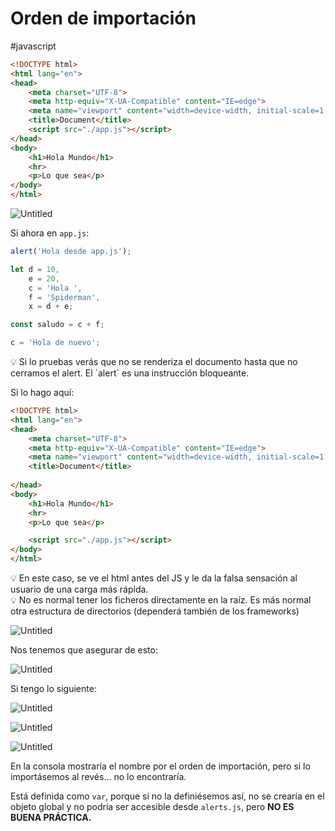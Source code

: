 # Orden de importación
#javascript
```html
<!DOCTYPE html>
<html lang="en">
<head>
    <meta charset="UTF-8">
    <meta http-equiv="X-UA-Compatible" content="IE=edge">
    <meta name="viewport" content="width=device-width, initial-scale=1.0">
    <title>Document</title>
    <script src="./app.js"></script>
</head>
<body>
    <h1>Hola Mundo</h1>
    <hr>
    <p>Lo que sea</p>
</body>
</html>
```

![Untitled](00%20🌎%20DWEC%202022-2023/00%20UD2%20Fundamentos%20de%20JS%20Tipos%20primitivos%20Arrays/Anexos/Orden%20de%20importación/Untitled.png)

Si ahora en `app.js`:

```jsx
alert('Hola desde app.js');

let d = 10, 
    e = 20, 
    c = 'Hola ',
    f = 'Spiderman',
    x = d + e;

const saludo = c + f;

c = 'Hola de nuevo';
```

<aside>
💡 Si lo pruebas verás que no se renderiza el documento hasta que no cerramos el alert. El `alert` es una instrucción bloqueante.

</aside>

Si lo hago aquí:

```html
<!DOCTYPE html>
<html lang="en">
<head>
    <meta charset="UTF-8">
    <meta http-equiv="X-UA-Compatible" content="IE=edge">
    <meta name="viewport" content="width=device-width, initial-scale=1.0">
    <title>Document</title>
    
</head>
<body>
    <h1>Hola Mundo</h1>
    <hr>
    <p>Lo que sea</p>

    <script src="./app.js"></script>
</body>
</html>
```

<aside>
💡 En este caso, se ve el html antes del JS y le da la falsa sensación al usuario de una carga más rápida.

</aside>

<aside>
💡 No es normal tener los ficheros directamente en la raíz. Es más normal otra estructura de directorios (dependerá también de los frameworks)

</aside>

![Untitled](00%20🌎%20DWEC%202022-2023/00%20UD2%20Fundamentos%20de%20JS%20Tipos%20primitivos%20Arrays/Anexos/Orden%20de%20importación/Untitled%201.png)

Nos tenemos que asegurar de esto:

![Untitled](00%20🌎%20DWEC%202022-2023/00%20UD2%20Fundamentos%20de%20JS%20Tipos%20primitivos%20Arrays/Anexos/Orden%20de%20importación/Untitled%202.png)

Si tengo lo siguiente:

![Untitled](00%20🌎%20DWEC%202022-2023/00%20UD2%20Fundamentos%20de%20JS%20Tipos%20primitivos%20Arrays/Anexos/Orden%20de%20importación/Untitled%203.png)

![Untitled](00%20🌎%20DWEC%202022-2023/00%20UD2%20Fundamentos%20de%20JS%20Tipos%20primitivos%20Arrays/Anexos/Orden%20de%20importación/Untitled%204.png)

![Untitled](00%20🌎%20DWEC%202022-2023/00%20UD2%20Fundamentos%20de%20JS%20Tipos%20primitivos%20Arrays/Anexos/Orden%20de%20importación/Untitled%205.png)

En la consola mostraría el nombre por el orden de importación, pero si lo importásemos al revés… no lo encontraría. 

Está definida como `var`, porque si no la definiésemos así, no se crearía en el objeto global y no podría ser accesible desde `alerts.js`, pero **NO ES BUENA PRÁCTICA.**